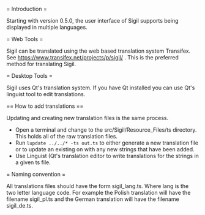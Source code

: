 = Introduction =

Starting with version 0.5.0, the user interface of Sigil supports being
displayed in multiple languages.

= Web Tools =

Sigil can be translated using the web based translation system Transifex. See
https://www.transifex.net/projects/p/sigil/ . This is the preferred method for
translating Sigil.


= Desktop Tools =

Sigil uses Qt's translation system. If you have Qt installed you can use Qt's
linguist tool to edit translations.


== How to add translations ==

Updating and creating new translation files is the same process.

* Open a terminal and change to the src/Sigil/Resource_Files/ts directory. This
  holds all of the raw translation files.
* Run `lupdate ../../* -ts out.ts` to either generate a new translation file or
  to update an existing on with any new strings that have been added.
* Use Linguist (Qt's translation editor to write translations for the strings
  in a given ts file.


= Naming convention =

All translations files should have the form sigil_lang.ts. Where lang is the
two letter language code. For example the Polish translation will have the
filename sigil_pl.ts and the German translation will have the filename
sigil_de.ts.
